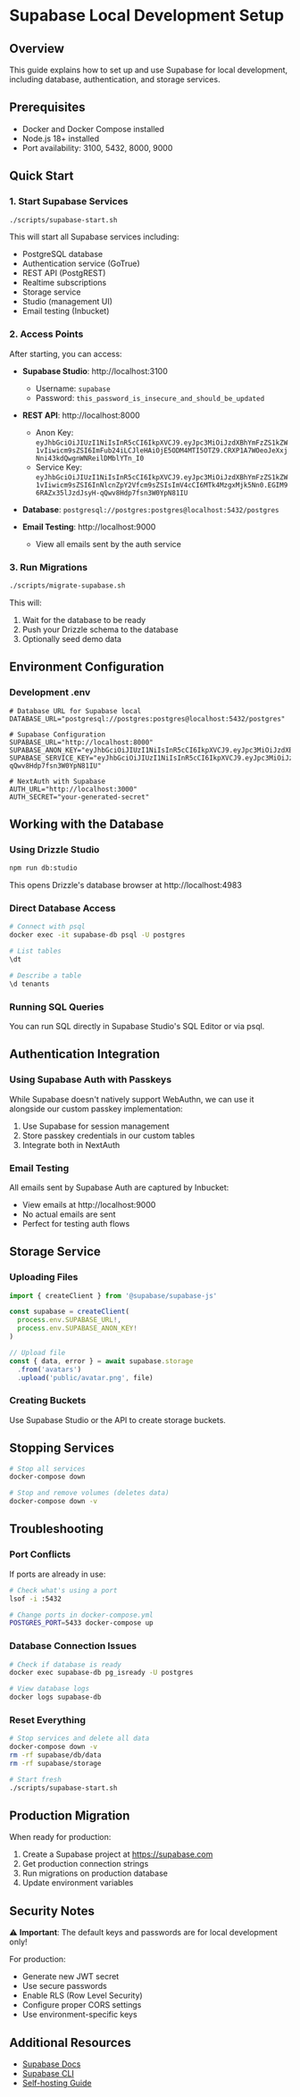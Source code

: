 # Supabase Local Development Setup

## Overview

This guide explains how to set up and use Supabase for local development, including database, authentication, and storage services.

## Prerequisites

- Docker and Docker Compose installed
- Node.js 18+ installed
- Port availability: 3100, 5432, 8000, 9000

## Quick Start

### 1. Start Supabase Services

```bash
./scripts/supabase-start.sh
```

This will start all Supabase services including:
- PostgreSQL database
- Authentication service (GoTrue)
- REST API (PostgREST)
- Realtime subscriptions
- Storage service
- Studio (management UI)
- Email testing (Inbucket)

### 2. Access Points

After starting, you can access:

- **Supabase Studio**: http://localhost:3100
  - Username: `supabase`
  - Password: `this_password_is_insecure_and_should_be_updated`

- **REST API**: http://localhost:8000
  - Anon Key: `eyJhbGciOiJIUzI1NiIsInR5cCI6IkpXVCJ9.eyJpc3MiOiJzdXBhYmFzZS1kZW1vIiwicm9sZSI6ImFub24iLCJleHAiOjE5ODM4MTI5OTZ9.CRXP1A7WOeoJeXxjNni43kdQwgnWNReilDMblYTn_I0`
  - Service Key: `eyJhbGciOiJIUzI1NiIsInR5cCI6IkpXVCJ9.eyJpc3MiOiJzdXBhYmFzZS1kZW1vIiwicm9sZSI6InNlcnZpY2Vfcm9sZSIsImV4cCI6MTk4MzgxMjk5Nn0.EGIM96RAZx35lJzdJsyH-qQwv8Hdp7fsn3W0YpN81IU`

- **Database**: `postgresql://postgres:postgres@localhost:5432/postgres`

- **Email Testing**: http://localhost:9000
  - View all emails sent by the auth service

### 3. Run Migrations

```bash
./scripts/migrate-supabase.sh
```

This will:
1. Wait for the database to be ready
2. Push your Drizzle schema to the database
3. Optionally seed demo data

## Environment Configuration

### Development .env

```env
# Database URL for Supabase local
DATABASE_URL="postgresql://postgres:postgres@localhost:5432/postgres"

# Supabase Configuration
SUPABASE_URL="http://localhost:8000"
SUPABASE_ANON_KEY="eyJhbGciOiJIUzI1NiIsInR5cCI6IkpXVCJ9.eyJpc3MiOiJzdXBhYmFzZS1kZW1vIiwicm9sZSI6ImFub24iLCJleHAiOjE5ODM4MTI5OTZ9.CRXP1A7WOeoJeXxjNni43kdQwgnWNReilDMblYTn_I0"
SUPABASE_SERVICE_KEY="eyJhbGciOiJIUzI1NiIsInR5cCI6IkpXVCJ9.eyJpc3MiOiJzdXBhYmFzZS1kZW1vIiwicm9sZSI6InNlcnZpY2Vfcm9sZSIsImV4cCI6MTk4MzgxMjk5Nn0.EGIM96RAZx35lJzdJsyH-qQwv8Hdp7fsn3W0YpN81IU"

# NextAuth with Supabase
AUTH_URL="http://localhost:3000"
AUTH_SECRET="your-generated-secret"
```

## Working with the Database

### Using Drizzle Studio

```bash
npm run db:studio
```

This opens Drizzle's database browser at http://localhost:4983

### Direct Database Access

```bash
# Connect with psql
docker exec -it supabase-db psql -U postgres

# List tables
\dt

# Describe a table
\d tenants
```

### Running SQL Queries

You can run SQL directly in Supabase Studio's SQL Editor or via psql.

## Authentication Integration

### Using Supabase Auth with Passkeys

While Supabase doesn't natively support WebAuthn, we can use it alongside our custom passkey implementation:

1. Use Supabase for session management
2. Store passkey credentials in our custom tables
3. Integrate both in NextAuth

### Email Testing

All emails sent by Supabase Auth are captured by Inbucket:
- View emails at http://localhost:9000
- No actual emails are sent
- Perfect for testing auth flows

## Storage Service

### Uploading Files

```typescript
import { createClient } from '@supabase/supabase-js'

const supabase = createClient(
  process.env.SUPABASE_URL!,
  process.env.SUPABASE_ANON_KEY!
)

// Upload file
const { data, error } = await supabase.storage
  .from('avatars')
  .upload('public/avatar.png', file)
```

### Creating Buckets

Use Supabase Studio or the API to create storage buckets.

## Stopping Services

```bash
# Stop all services
docker-compose down

# Stop and remove volumes (deletes data)
docker-compose down -v
```

## Troubleshooting

### Port Conflicts

If ports are already in use:

```bash
# Check what's using a port
lsof -i :5432

# Change ports in docker-compose.yml
POSTGRES_PORT=5433 docker-compose up
```

### Database Connection Issues

```bash
# Check if database is ready
docker exec supabase-db pg_isready -U postgres

# View database logs
docker logs supabase-db
```

### Reset Everything

```bash
# Stop services and delete all data
docker-compose down -v
rm -rf supabase/db/data
rm -rf supabase/storage

# Start fresh
./scripts/supabase-start.sh
```

## Production Migration

When ready for production:

1. Create a Supabase project at https://supabase.com
2. Get production connection strings
3. Run migrations on production database
4. Update environment variables

## Security Notes

⚠️ **Important**: The default keys and passwords are for local development only!

For production:
- Generate new JWT secret
- Use secure passwords
- Enable RLS (Row Level Security)
- Configure proper CORS settings
- Use environment-specific keys

## Additional Resources

- [Supabase Docs](https://supabase.com/docs)
- [Supabase CLI](https://supabase.com/docs/guides/cli)
- [Self-hosting Guide](https://supabase.com/docs/guides/self-hosting)